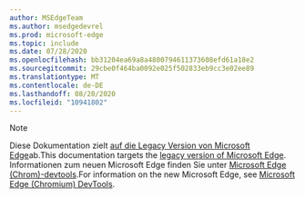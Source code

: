 ```yaml
---
author: MSEdgeTeam
ms.author: msedgedevrel
ms.prod: microsoft-edge
ms.topic: include
ms.date: 07/28/2020
ms.openlocfilehash: bb31204ea69a8a4800794611373608efd61a18e2
ms.sourcegitcommit: 29cbe0f464ba0092e025f502833eb9cc3e02ee89
ms.translationtype: MT
ms.contentlocale: de-DE
ms.lasthandoff: 08/20/2020
ms.locfileid: "10941802"
---
```

> [!NOTE]
> <span data-ttu-id="ae445-101">Diese Dokumentation zielt [auf die Legacy Version von Microsoft Edge][MicrosoftSupport44533505]ab.</span><span class="sxs-lookup"><span data-stu-id="ae445-101">This documentation targets the [legacy version of Microsoft Edge][MicrosoftSupport44533505].</span></span>  <span data-ttu-id="ae445-102">Informationen zum neuen Microsoft Edge finden Sie unter [Microsoft Edge (Chrom)-devtools][DevtoolsGuideChromium].</span><span class="sxs-lookup"><span data-stu-id="ae445-102">For information on the new Microsoft Edge, see [Microsoft Edge (Chromium) DevTools][DevtoolsGuideChromium].</span></span>  

<!-- links -->  

[DevtoolsGuideChromium]: /microsoft-edge/devtools-guide-chromium "Microsoft Edge (Chrom)-Entwickler Tools | Microsoft docs"  

[MicrosoftSupport44533505]: https://support.microsoft.com/help/4533505 "Was ist Microsoft Edge Legacy?"  
